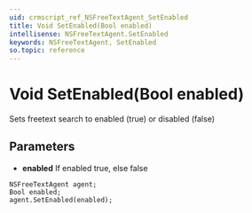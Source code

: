 ```yaml
---
uid: crmscript_ref_NSFreeTextAgent_SetEnabled
title: Void SetEnabled(Bool enabled)
intellisense: NSFreeTextAgent.SetEnabled
keywords: NSFreeTextAgent, SetEnabled
so.topic: reference
---
```


# Void SetEnabled(Bool enabled)

Sets freetext search to enabled (true) or disabled (false)

## Parameters

* **enabled** If enabled true, else false

```crmscript
NSFreeTextAgent agent;
Bool enabled;
agent.SetEnabled(enabled);
```

